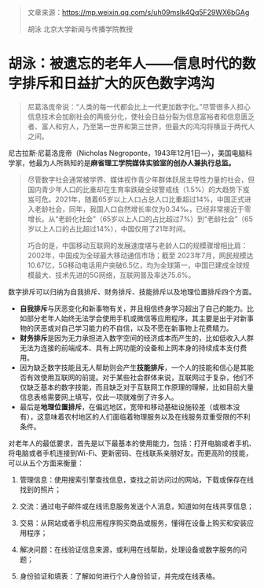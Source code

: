 > 文章来源：https://mp.weixin.qq.com/s/uh09msIk4Qq5F29WX6bGAg
>
> 胡泳 北京大学新闻与传播学院教授

# 胡泳：被遗忘的老年人——信息时代的数字排斥和日益扩大的灰色数字鸿沟

> 尼葛洛庞帝说：“人类的每一代都会比上一代更加数字化。”尽管很多人担心信息技术会加剧社会的两极分化，使社会日益分裂为信息富裕者和信息匮乏者、富人和穷人，乃至第一世界和第三世界，但最大的鸿沟将横亘于两代人之间。

尼古拉斯·尼葛洛庞帝（Nicholas Negroponte，1943年12月1日—），美国电脑科学家，他最为人所熟知的是**麻省理工学院媒体实验室的创办人兼执行总监。**

> 尽管数字社会通常被学界、媒体视作青少年群体跃居主导性力量的社会，但国内青少年人口的比重却在生育率跌破全球警戒线（1.5%）的大趋势下岌岌可危。2021年，随着65岁以上人口占总人口比重超过14%，中国正式进入老龄社会，同年，我国人口自然增长率仅为0.34‰，已经非常接近于零增长。从“老龄化社会”（65岁以上人口的占比超过7%）到“老龄社会”（65岁以上人口的占比超过14%），中国仅用了21年时间。
>
> 巧合的是，中国移动互联网的发展速度堪与老龄人口的规模骤增相比肩：2002年，中国成为全球最大移动通信市场；截至 2023年7月，网民规模达10.67亿，5G移动电话用户突破6.5亿，均为全球第一，中国已建成全球规模最大、技术先进的5G网络，互联网普及率达75.6%。

数字排斥可以归纳为自我排斥、财务排斥、技能排斥以及地理位置排斥四个方面。

- **自我排斥**与厌恶变化和新事物有关，并且相信终身学习超出了自己的能力。比如部分老年人始终无法学会使用手机或微信等应用程序，其主要是出于对新事物的厌恶或对自己学习能力的不自信，以及不愿在新事物上花费精力。
- **财务排斥**是因为无力承担进入数字空间的经济成本而产生的，比如低收入人群无法为连接的前端成本、具有上网功能的设备和上网本身的持续成本支付费用。
- 因为缺乏数字技能且无人帮助则会产生**技能排斥**，一个人的技能和信心是其能否有效使用互联网的前提。对于某些社会群体来说，互联网过于复杂，他们不仅缺乏基本的数字技能，而且缺乏对于互联网工作原理的理解，比如目前大量信息表格需要网上填写，仅此一项就难倒了许多人。
- 最后是**地理位置排斥**，在偏远地区，宽带和移动基础设施较差（或根本没有），这意味着农村地区的人们面临着物理服务以及在线服务双重受限的不利条件。



对老年人的最低要求，首先是以下最基本的使用能力，包括：打开电脑或者手机、将电脑或者手机连接到Wi-Fi、更新密码、在线联系亲朋好友。而更高阶的技能，可以从五个方面来衡量：

1. 管理信息：使用搜索引擎查找信息，查找之前访问过的网站，下载或保存在线找到的照片；

2. 交流：通过电子邮件或在线讯息服务发送个人消息，知道如何在线共享信息；

3. 交易：从网站或者手机应用程序购买商品或服务，懂得在设备上购买和安装应用程序；

4. 解决问题：在线验证信息来源，或利用在线帮助，处理设备或数字服务的问题；

5. 身份验证和填表：了解如何进行个人身份验证，并完成在线表格。